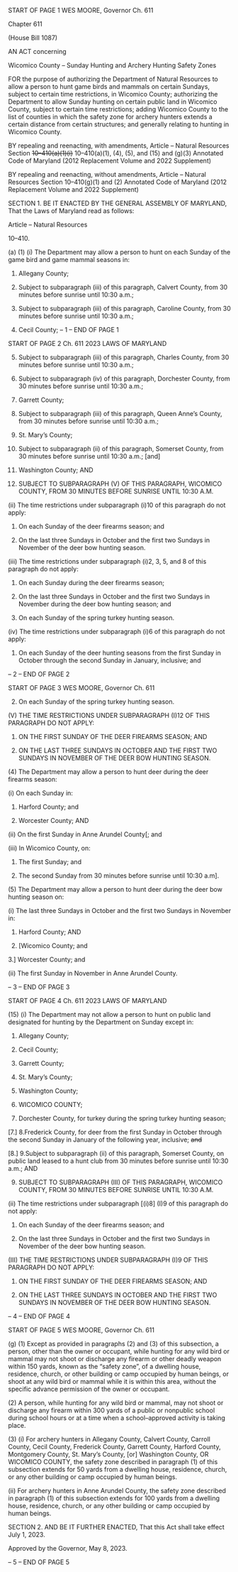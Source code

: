 START OF PAGE 1
WES MOORE, Governor Ch. 611

Chapter 611

(House Bill 1087)

AN ACT concerning

Wicomico County – Sunday Hunting and Archery Hunting Safety Zones

FOR the purpose of authorizing the Department of Natural Resources to allow a person to
hunt game birds and mammals on certain Sundays, subject to certain time
restrictions, in Wicomico County; authorizing the Department to allow Sunday
hunting on certain public land in Wicomico County, subject to certain time
restrictions; adding Wicomico County to the list of counties in which the safety zone
for archery hunters extends a certain distance from certain structures; and generally
relating to hunting in Wicomico County.

BY repealing and reenacting, with amendments,
Article – Natural Resources
Section ~~10–410(a)(1)(i)~~ 10–410(a)(1), (4), (5), and (15) and (g)(3)
Annotated Code of Maryland
(2012 Replacement Volume and 2022 Supplement)

BY repealing and reenacting, without amendments,
Article – Natural Resources
Section 10–410(g)(1) and (2)
Annotated Code of Maryland
(2012 Replacement Volume and 2022 Supplement)

SECTION 1. BE IT ENACTED BY THE GENERAL ASSEMBLY OF MARYLAND,
That the Laws of Maryland read as follows:

Article – Natural Resources

10–410.

(a) (1) (i) The Department may allow a person to hunt on each Sunday of
the game bird and game mammal seasons in:

1. Allegany County;

2. Subject to subparagraph (iii) of this paragraph, Calvert
County, from 30 minutes before sunrise until 10:30 a.m.;

3. Subject to subparagraph (iii) of this paragraph, Caroline
County, from 30 minutes before sunrise until 10:30 a.m.;

4. Cecil County;
– 1 –
END OF PAGE 1

START OF PAGE 2
Ch. 611 2023 LAWS OF MARYLAND

5. Subject to subparagraph (iii) of this paragraph, Charles
County, from 30 minutes before sunrise until 10:30 a.m.;

6. Subject to subparagraph (iv) of this paragraph, Dorchester
County, from 30 minutes before sunrise until 10:30 a.m.;

7. Garrett County;

8. Subject to subparagraph (iii) of this paragraph, Queen
Anne’s County, from 30 minutes before sunrise until 10:30 a.m.;

9. St. Mary’s County;

10. Subject to subparagraph (ii) of this paragraph, Somerset
County, from 30 minutes before sunrise until 10:30 a.m.; [and]

11. Washington County; AND

12. SUBJECT TO SUBPARAGRAPH (V) OF THIS
PARAGRAPH, WICOMICO COUNTY, FROM 30 MINUTES BEFORE SUNRISE UNTIL 10:30
A.M.

(ii) The time restrictions under subparagraph (i)10 of this paragraph
do not apply:

1. On each Sunday of the deer firearms season; and

2. On the last three Sundays in October and the first two
Sundays in November of the deer bow hunting season.

(iii) The time restrictions under subparagraph (i)2, 3, 5, and 8 of this
paragraph do not apply:

1. On each Sunday during the deer firearms season;

2. On the last three Sundays in October and the first two
Sundays in November during the deer bow hunting season; and

3. On each Sunday of the spring turkey hunting season.

(iv) The time restrictions under subparagraph (i)6 of this paragraph
do not apply:

1. On each Sunday of the deer hunting seasons from the first
Sunday in October through the second Sunday in January, inclusive; and

– 2 –
END OF PAGE 2

START OF PAGE 3
WES MOORE, Governor Ch. 611

2. On each Sunday of the spring turkey hunting season.

(V) THE TIME RESTRICTIONS UNDER SUBPARAGRAPH (I)12 OF
THIS PARAGRAPH DO NOT APPLY:

1. ON THE FIRST SUNDAY OF THE DEER FIREARMS
SEASON; AND

2. ON THE LAST THREE SUNDAYS IN OCTOBER AND THE
FIRST TWO SUNDAYS IN NOVEMBER OF THE DEER BOW HUNTING SEASON.

(4) The Department may allow a person to hunt deer during the deer
firearms season:

(i) On each Sunday in:

1. Harford County; and

2. Worcester County; AND

(ii) On the first Sunday in Anne Arundel County[; and

(iii) In Wicomico County, on:

1. The first Sunday; and

2. The second Sunday from 30 minutes before sunrise until
10:30 a.m].

(5) The Department may allow a person to hunt deer during the deer bow
hunting season on:

(i) The last three Sundays in October and the first two Sundays in
November in:

1. Harford County; AND

2. [Wicomico County; and

3.] Worcester County; and

(ii) The first Sunday in November in Anne Arundel County.

– 3 –
END OF PAGE 3

START OF PAGE 4
Ch. 611 2023 LAWS OF MARYLAND

(15) (i) The Department may not allow a person to hunt on public land
designated for hunting by the Department on Sunday except in:

1. Allegany County;

2. Cecil County;

3. Garrett County;

4. St. Mary’s County;

5. Washington County;

6. WICOMICO COUNTY;

7. Dorchester County, for turkey during the spring turkey
hunting season;

[7.] 8.Frederick County, for deer from the first Sunday in
October through the second Sunday in January of the following year, inclusive; ~~and~~

[8.] 9.Subject to subparagraph (ii) of this paragraph, Somerset
County, on public land leased to a hunt club from 30 minutes before sunrise until 10:30
a.m.; AND

9. SUBJECT TO SUBPARAGRAPH (III) OF THIS
PARAGRAPH, WICOMICO COUNTY, FROM 30 MINUTES BEFORE SUNRISE UNTIL 10:30
A.M.

(ii) The time restrictions under subparagraph [(i)8] (I)9 of this
paragraph do not apply:

1. On each Sunday of the deer firearms season; and

2. On the last three Sundays in October and the first two
Sundays in November of the deer bow hunting season.

(III) THE TIME RESTRICTIONS UNDER SUBPARAGRAPH (I)9 OF
THIS PARAGRAPH DO NOT APPLY:

1. ON THE FIRST SUNDAY OF THE DEER FIREARMS
SEASON; AND

2. ON THE LAST THREE SUNDAYS IN OCTOBER AND THE
FIRST TWO SUNDAYS IN NOVEMBER OF THE DEER BOW HUNTING SEASON.

– 4 –
END OF PAGE 4

START OF PAGE 5
WES MOORE, Governor Ch. 611

(g) (1) Except as provided in paragraphs (2) and (3) of this subsection, a
person, other than the owner or occupant, while hunting for any wild bird or mammal may
not shoot or discharge any firearm or other deadly weapon within 150 yards, known as the
“safety zone”, of a dwelling house, residence, church, or other building or camp occupied by
human beings, or shoot at any wild bird or mammal while it is within this area, without
the specific advance permission of the owner or occupant.

(2) A person, while hunting for any wild bird or mammal, may not shoot or
discharge any firearm within 300 yards of a public or nonpublic school during school hours
or at a time when a school–approved activity is taking place.

(3) (i) For archery hunters in Allegany County, Calvert County, Carroll
County, Cecil County, Frederick County, Garrett County, Harford County, Montgomery
County, St. Mary’s County, [or] Washington County, OR WICOMICO COUNTY, the safety
zone described in paragraph (1) of this subsection extends for 50 yards from a dwelling
house, residence, church, or any other building or camp occupied by human beings.

(ii) For archery hunters in Anne Arundel County, the safety zone
described in paragraph (1) of this subsection extends for 100 yards from a dwelling house,
residence, church, or any other building or camp occupied by human beings.

SECTION 2. AND BE IT FURTHER ENACTED, That this Act shall take effect July
1, 2023.

Approved by the Governor, May 8, 2023.

– 5 –
END OF PAGE 5
